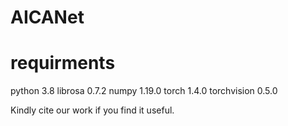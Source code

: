 # AICANet

# requirments
python 3.8
librosa 0.7.2
numpy 1.19.0
torch 1.4.0
torchvision 0.5.0

Kindly cite our work if you find it useful.
